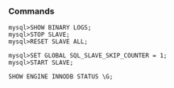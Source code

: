 ### Commands
    mysql>SHOW BINARY LOGS;
    mysql>STOP SLAVE;
    mysql>RESET SLAVE ALL;

    mysql>SET GLOBAL SQL_SLAVE_SKIP_COUNTER = 1;
    mysql>START SLAVE;
    
    SHOW ENGINE INNODB STATUS \G;

